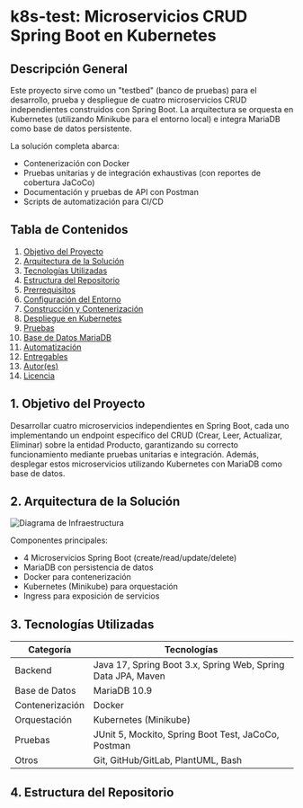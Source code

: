 # k8s-test: Microservicios CRUD Spring Boot en Kubernetes

## Descripción General
Este proyecto sirve como un "testbed" (banco de pruebas) para el desarrollo, prueba y despliegue de cuatro microservicios CRUD independientes construidos con Spring Boot. La arquitectura se orquesta en Kubernetes (utilizando Minikube para el entorno local) e integra MariaDB como base de datos persistente.

La solución completa abarca:
- Contenerización con Docker
- Pruebas unitarias y de integración exhaustivas (con reportes de cobertura JaCoCo)
- Documentación y pruebas de API con Postman
- Scripts de automatización para CI/CD

## Tabla de Contenidos
1. [Objetivo del Proyecto](#1-objetivo-del-proyecto)
2. [Arquitectura de la Solución](#2-arquitectura-de-la-solución)
3. [Tecnologías Utilizadas](#3-tecnologías-utilizadas)
4. [Estructura del Repositorio](#4-estructura-del-repositorio)
5. [Prerrequisitos](#5-prerrequisitos)
6. [Configuración del Entorno](#6-configuración-del-entorno-de-desarrollo-local-opcional)
7. [Construcción y Contenerización](#7-construcción-y-contenerización-docker)
8. [Despliegue en Kubernetes](#8-despliegue-en-kubernetes-minikube)
9. [Pruebas](#9-pruebas)
10. [Base de Datos MariaDB](#10-base-de-datos-mariadb)
11. [Automatización](#11-automatización)
12. [Entregables](#12-entregables-del-proyecto)
13. [Autor(es)](#13-autores)
14. [Licencia](#14-licencia-opcional)

## 1. Objetivo del Proyecto
Desarrollar cuatro microservicios independientes en Spring Boot, cada uno implementando un endpoint específico del CRUD (Crear, Leer, Actualizar, Eliminar) sobre la entidad Producto, garantizando su correcto funcionamiento mediante pruebas unitarias e integración. Además, desplegar estos microservicios utilizando Kubernetes con MariaDB como base de datos.

## 2. Arquitectura de la Solución
![Diagrama de Infraestructura](diagrams/infraestructura.png)

Componentes principales:
- 4 Microservicios Spring Boot (create/read/update/delete)
- MariaDB con persistencia de datos
- Docker para contenerización
- Kubernetes (Minikube) para orquestación
- Ingress para exposición de servicios

## 3. Tecnologías Utilizadas
| Categoría       | Tecnologías                                                                 |
|-----------------|-----------------------------------------------------------------------------|
| Backend         | Java 17, Spring Boot 3.x, Spring Web, Spring Data JPA, Maven               |
| Base de Datos   | MariaDB 10.9                                                                |
| Contenerización | Docker                                                                      |
| Orquestación    | Kubernetes (Minikube)                                                       |
| Pruebas         | JUnit 5, Mockito, Spring Boot Test, JaCoCo, Postman                        |
| Otros           | Git, GitHub/GitLab, PlantUML, Bash                                          |

## 4. Estructura del Repositorio
